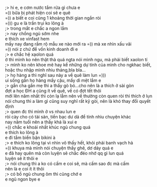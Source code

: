 ;> hi e, e cơm nước tắm rửa gì chưa e<br>
=)) bữa bị phát hiện coi sẽ e quê<br>
=)) a biết e coi cũng 1 khoảng thời gian ngắn ròi<br>
=))) gu e là trần trụi ko lông à<br>
;> trong mắt e chắc a ngon lắm<br>
;> nay chồng ngủ sớm nhe<br>
e thích xe vinfast hem<br>
mấy nay đang rầm rộ mẫu xe nào mới ra =)) mà xe nhìn xấu vãi<br>
=))  nói z chứ để vốn kinh doanh đi e<br>
;> e chắc hệ xạolon quá<br>
ờ thì mình ko nên thật thà quá ngta nói mình ngu, mà phải biết xaolon tí<br>
;> mình ko nên khoe mẽ hay kể những dự tính của mình cho ngkhac biết, hoặc thu nhập mình nhiu tháng,bla bla...<br>
;> họ hàng a thì nghĩ sau này a về quê làm lun =)))<br>
ui sống gần họ hàng mấy cậu, mấy dì mệt lắm e<br>
;> gần cha gần mẹ thì a thấy gò bó...cho nên là a thích ở sài gòn<br>
đợt a học ĐH a cũng ít về quê, về có đợt tết thôi<br>
mới lên năm nhất thì còn lạ lẫm nên về thường còn quen ròi thì thích ở lun<br>
nói chung thì a làm gì cũng suy nghĩ rất kỹ gòi, nên là khó thay đổi quyết định<br>
;> quen đc thì mình ở vs nhau lun e<br>
ròi cày cho có tài sản, tiền bạc dư dả để tính nhìu chuyện khác<br>
nay năm tuổi nên a thấy khá là xui e<br>
=)) chắc e khoái nhất khúc ngủ chung quá<br>
e thích ko lông à<br>
e đi tắm biển bận bikini à<br>
;> e thích ko lông tại vì nhìn vô thấy hết, khỏi phải banh vạch hả<br>
=)) khuya mà mình nói chuyện thấy ghê, dơ dáy quá e<br>
e đã hay quên mà còn luyện sẽ chắc đéo nhớ qq gì lun quá<br>
luyện sẽ ít thôi e<br>
;> nói chung thì a ko có cấm e coi sẽ, mà cấm sao đc mà cấm<br>
nên là e coi ít ít thôi<br>
;> có bồ ngủ chung ôm thì cũng chớ e<br>
e ngủ ngon bye e
